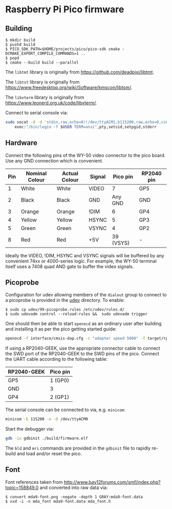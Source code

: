 # Raspberry Pi Pico firmware

## Building

```console
$ mkdir build
$ pushd build
$ PICO_SDK_PATH=$HOME/projects/pico/pico-sdk cmake -DCMAKE_EXPORT_COMPILE_COMMANDS=1 ..
$ popd
$ cmake --build build --parallel
```

The `libtmt` library is originally from https://github.com/deadpixi/libtmt.

The `libtst` library is originally from https://www.freedesktop.org/wiki/Software/kmscon/libtsm/.

The `libvterm` library is originally from https://www.leonerd.org.uk/code/libvterm/.

Connect to serial console via:

```sh
sudo socat -d -d 'stdin,raw,echo=0!!/dev/ttyACM1,b115200,raw,echo=0,cs8' \
    exec:"/bin/login -f $USER TERM=ansi",pty,setsid,setpgid,stderr
```

## Hardware

Connect the following pins of the WY-50 video connector to the pico board. Use any GND connection
which is convenient.

| Pin | Nominal Colour | Actual Colour | Signal | Pico pin  | RP2040 pin |
| --- | -------------- | ------------- | ------ | --------- | ---------- |
| 1   | White          | White         | VIDEO  | 7         | GP5        |
| 2   | Black          | Black         | GND    | Any GND   | GND        |
| 3   | Orange         | Orange        | !DIM   | 6         | GP4        |
| 4   | Yellow         | Yellow        | HSYNC  | 5         | GP3        |
| 5   | Green          | Green         | VSYNC  | 4         | GP2        |
| 8   | Red            | Red           | +5V    | 39 (VSYS) | -          |

Ideally the VIDEO, !DIM, HSYNC and VSYNC signals will be buffered by any convenient 74xx or
4000-series logic. For example, the WY-50 terminal itself uses a 7408 quad AND gate to buffer the
video signals.

## Picoprobe

Configuration for udev allowing members of the `dialout` group to connect to a picoprobe is provided
in the [udev](./udev/) directory. To enable:

```console
$ sudo cp udev/99-picoprobe.rules /etc/udev/rules.d/
$ sudo udevadm control --reload-rules &&  sudo udevadm trigger
```

One should then be able to start `openocd` as an ordinary user after building and installing it as
per the pico getting started guide:

```sh
openocd -f interface/cmsis-dap.cfg -c "adapter speed 5000" -f target/rp2040.cfg -s tcl
```

If using a RP2040-GEEK, use the appropriate connector cable to connect the SWD port of the
RP2040-GEEK to the SWD pins of the pico. Connect the UART cable according to the following table:

| RP2040-GEEK | Pico pin |
| ----------- | -------- |
| GP5         | 1 (GP0)  |
| GND         | 3        |
| GP4         | 2 (GP1)  |

The serial console can be connected to via, e.g. `minicom`:

```sh
minicom -b 115200 -o -D /dev/ttyACM0
```

Start the debugger via:

```sh
gdb -ix gdbinit ./build/firmware.elf
```

The `bld` and `mri` commands are provided in the `gdbinit` file to rapidly re-build and load and/or
reset the pico.

## Font

Font references taken from http://www.bay12forums.com/smf/index.php?topic=158849.0 and converted
into raw data via:

```console
$ convert mda9-font.png -negate -depth 1 GRAY:mda9-font.data
$ xxd -i -n mda_font mda9-font.data mda_font.h
```
